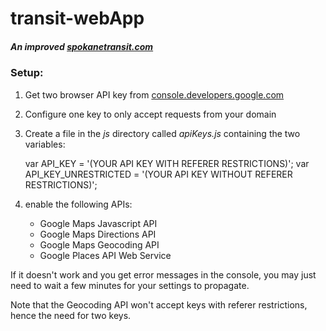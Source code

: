 # transit-webApp
##### _An improved [spokanetransit.com](https://www.spokanetransit.com/)_

### Setup:
1. Get two browser API key from [console.developers.google.com](https://console.developers.google.com)
2. Configure one key to only accept requests from your domain
3. Create a file in the _js_ directory called _apiKeys.js_ containing the two variables:


    var API_KEY = '(YOUR API KEY WITH REFERER RESTRICTIONS)';
    var API_KEY_UNRESTRICTED = '(YOUR API KEY WITHOUT REFERER RESTRICTIONS)';
    
4. enable the following APIs:
    + Google Maps Javascript API
    + Google Maps Directions API
    + Google Maps Geocoding API
    + Google Places API Web Service


If it doesn't work and you get error messages in the console, you may just need to wait a few minutes for your settings to propagate.

Note that the Geocoding API won't accept keys with referer restrictions, hence the need for two keys. 